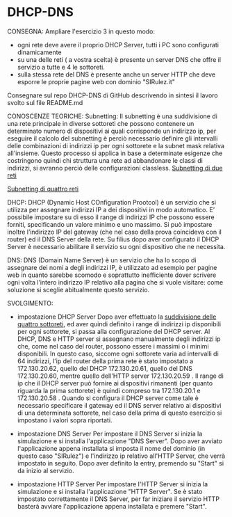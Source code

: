 # DHCP-DNS

CONSEGNA:
Ampliare l'esercizio 3 in questo modo:
 - ogni rete deve avere il proprio DHCP Server, tutti i PC sono configurati dinamicamente
 - su una delle reti ( a vostra scelta) è presente un server DNS che offre il servizio a tutte e 4 le sottoreti.
- sulla stessa rete del DNS è presente anche un server HTTP che deve esporre le proprie pagine web con dominio "SIRulez.it"
 
Consegnare sul repo DHCP-DNS di GitHub descrivendo in sintesi il lavoro svolto sul file README.md

CONOSCENZE TEORICHE:
Subnetting:
Il subnetting è una suddivisione di una rete principale in diverse sottoreti che possono contenere un determinato numero di dispositivi ai quali corrisponde un indirizzo ip, per eseguire il calcolo del subnetting è perciò necessario definire gli intervalli delle combinazioni di indirizzi ip per ogni sottorete e la subnet mask relativa all'insieme.
Questo processo si applica in base a determinate esigenze che costringono quindi chi struttura una rete ad abbandonare le classi di indirizzi, si avranno perciò delle configurazioni classless.
[Subnetting di due reti](https://github.com/alicefgl/Subnetting)

[Subnetting di quattro reti](https://github.com/alicefgl/Subnetting4)

DHCP:
DHCP (Dynamic Host COnfiguration Prootcol) è un servizio che si utilizza per assegnare indirizzi IP a dei dispositivi in modo automatico. E’ possibile impostare su di esso il range di indirizzi IP che possono essere forniti, specificando un valore minimo e uno massimo. Si può impostare inoltre l’indirizzo IP del gateway (che nel caso della prova coincideva con il router) ed il DNS Server della rete. Su filius dopo aver configurato il DHCP Server è necessario abilitare il servizio su ogni dispositivo
che ne necessita.

DNS:
DNS (Domain Name Server) è un servizio che ha lo scopo di assegnare dei nomi a degli indirizzi IP, è utilizzato ad esempio per pagine web in quanto sarebbe scomodo e
soprattutto inefficiente dover scrivere ogni volta l’intero indirizzo IP relativo alla pagina che si vuole visitare: come soluzione si sceglie abitualmente
questo servizio.

SVOLGIMENTO:
- impostazione DHCP Server
Dopo aver effettuato la [suddivisione delle quattro sottoreti](https://github.com/alicefgl/Subnetting4), ed aver quindi definito i range di indirizzi ip disponibili per ogni sottorete, si passa alla configurazione del DHCP server.
Al DHCP, DNS e HTTP server si assegnano manualmente degli indirizzi ip che, come nel caso del router, possono essere i massimi o i minimi disponibili.
In questo caso, siccome ogni sottorete varia ad intervalli di 64 indirizzi, l'ip del router della prima rete è stato impostato a 172.130.20.62, quello del DHCP 172.130.20.61, quello del DNS 172.130.20.60, mentre quello dell'HTTP server 172.130.20.59 .
Il range di ip che il DHCP server può fornire ai dispositivi rimanenti (per quanto riguarda la prima sottorete) è quindi compreso tra 172.130.20.1 e 172.130.20.58 .
Quando si configura il DHCP server come tale è necessario specificare il gateway ed il DNS server relativo ai dispositivi di una determinata sottorete, nel caso della prima di questo esercizio si impostano i valori sopra riportati.

- impostazione DNS Server
Per impostare il DNS Server si inizia la simulazione e si installa l'applicazione "DNS Server".
Dopo aver avviato l'applicazione appena installata si imposta il nome del dominio (in questo caso "SIRulez") e l'indirizzo ip relativo all'HTTP Server, che verrà impostato in seguito. Dopo aver definito la entry, premendo su "Start" si da inizio al servizio.

- impostazione HTTP Server
Per impostare l'HTTP Server si inizia la simulazione e si installa l'applicazione "HTTP Server".
Se è stato impostato correttamente il DNS Server, per far iniziare il servizio HTTP basterà avviare l'applicazione appena installata e premere "Start".
